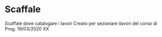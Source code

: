 # Scaffale
Scaffale dove catalogare i lavori
Creato per sezionare ilavori del corso di Prog. 19/03/2020
XX
